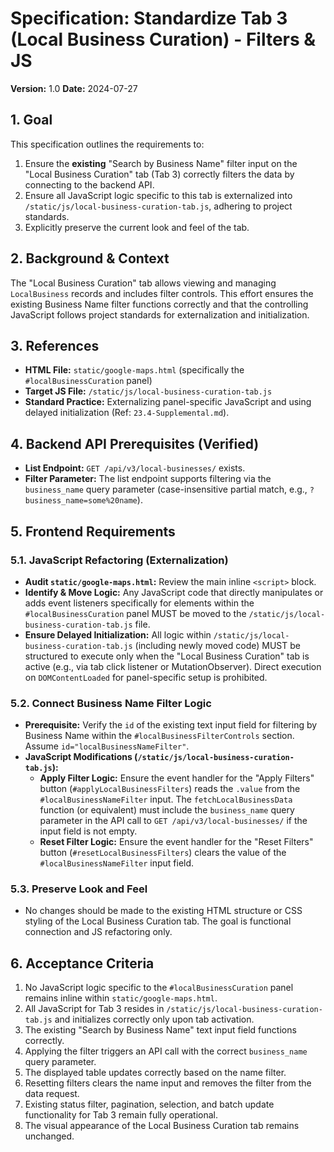 # Specification: Standardize Tab 3 (Local Business Curation) - Filters & JS

**Version:** 1.0
**Date:** 2024-07-27

## 1. Goal

This specification outlines the requirements to:

1.  Ensure the **existing** "Search by Business Name" filter input on the "Local Business Curation" tab (Tab 3) correctly filters the data by connecting to the backend API.
2.  Ensure all JavaScript logic specific to this tab is externalized into `/static/js/local-business-curation-tab.js`, adhering to project standards.
3.  Explicitly preserve the current look and feel of the tab.

## 2. Background & Context

The "Local Business Curation" tab allows viewing and managing `LocalBusiness` records and includes filter controls. This effort ensures the existing Business Name filter functions correctly and that the controlling JavaScript follows project standards for externalization and initialization.

## 3. References

- **HTML File:** `static/google-maps.html` (specifically the `#localBusinessCuration` panel)
- **Target JS File:** `/static/js/local-business-curation-tab.js`
- **Standard Practice:** Externalizing panel-specific JavaScript and using delayed initialization (Ref: `23.4-Supplemental.md`).

## 4. Backend API Prerequisites (Verified)

- **List Endpoint:** `GET /api/v3/local-businesses/` exists.
- **Filter Parameter:** The list endpoint supports filtering via the `business_name` query parameter (case-insensitive partial match, e.g., `?business_name=some%20name`).

## 5. Frontend Requirements

### 5.1. JavaScript Refactoring (Externalization)

- **Audit `static/google-maps.html`:** Review the main inline `<script>` block.
- **Identify & Move Logic:** Any JavaScript code that directly manipulates or adds event listeners specifically for elements within the `#localBusinessCuration` panel MUST be moved to the `/static/js/local-business-curation-tab.js` file.
- **Ensure Delayed Initialization:** All logic within `/static/js/local-business-curation-tab.js` (including newly moved code) MUST be structured to execute only when the "Local Business Curation" tab is active (e.g., via tab click listener or MutationObserver). Direct execution on `DOMContentLoaded` for panel-specific setup is prohibited.

### 5.2. Connect Business Name Filter Logic

- **Prerequisite:** Verify the `id` of the existing text input field for filtering by Business Name within the `#localBusinessFilterControls` section. Assume `id="localBusinessNameFilter"`.
- **JavaScript Modifications (`/static/js/local-business-curation-tab.js`):**
  - **Apply Filter Logic:** Ensure the event handler for the "Apply Filters" button (`#applyLocalBusinessFilters`) reads the `.value` from the `#localBusinessNameFilter` input. The `fetchLocalBusinessData` function (or equivalent) must include the `business_name` query parameter in the API call to `GET /api/v3/local-businesses/` if the input field is not empty.
  - **Reset Filter Logic:** Ensure the event handler for the "Reset Filters" button (`#resetLocalBusinessFilters`) clears the value of the `#localBusinessNameFilter` input field.

### 5.3. Preserve Look and Feel

- No changes should be made to the existing HTML structure or CSS styling of the Local Business Curation tab. The goal is functional connection and JS refactoring only.

## 6. Acceptance Criteria

1.  No JavaScript logic specific to the `#localBusinessCuration` panel remains inline within `static/google-maps.html`.
2.  All JavaScript for Tab 3 resides in `/static/js/local-business-curation-tab.js` and initializes correctly only upon tab activation.
3.  The existing "Search by Business Name" text input field functions correctly.
4.  Applying the filter triggers an API call with the correct `business_name` query parameter.
5.  The displayed table updates correctly based on the name filter.
6.  Resetting filters clears the name input and removes the filter from the data request.
7.  Existing status filter, pagination, selection, and batch update functionality for Tab 3 remain fully operational.
8.  The visual appearance of the Local Business Curation tab remains unchanged.
